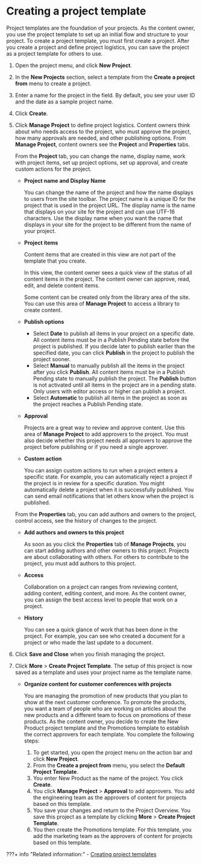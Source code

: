 # Creating a project template

Project templates are the foundation of your projects. As the content owner, you use the project template to set up an initial flow and structure to your project. To create a project template, you must first create a project. After you create a project and define project logistics, you can save the project as a project template for others to use.

1.  Open the project menu, and click **New Project**.

2.  In the **New Projects** section, select a template from the **Create a project from** menu to create a project.

3.  Enter a name for the project in the field. By default, you see your user ID and the date as a sample project name.

4.  Click **Create**.

5.  Click **Manage Project** to define project logistics. Content owners think about who needs access to the project, who must approve the project, how many approvals are needed, and other publishing options. From **Manage Project**, content owners see the **Project** and **Properties** tabs.

    From the **Project** tab, you can change the name, display name, work with project items, set up project options, set up approval, and create custom actions for the project.

    -   **Project name and Display Name**

        You can change the name of the project and how the name displays to users from the site toolbar. The project name is a unique ID for the project that is used in the project URL. The display name is the name that displays on your site for the project and can use UTF-16 characters. Use the display name when you want the name that displays in your site for the project to be different from the name of your project.

    -   **Project items**

        Content items that are created in this view are not part of the template that you create.

        In this view, the content owner sees a quick view of the status of all content items in the project. The content owner can approve, read, edit, and delete content items.

        Some content can be created only from the library area of the site. You can use this area of **Manage Project** to access a library to create content.

    -   **Publish options**

        -   Select **Date** to publish all items in your project on a specific date. All content items must be in a Publish Pending state before the project is published. If you decide later to publish earlier than the specified date, you can click **Publish** in the project to publish the project sooner.
        -   Select **Manual** to manually publish all the items in the project after you click **Publish**. All content items must be in a Publish Pending state to manually publish the project. The **Publish** button is not activated until all items in the project are in a pending state. Only users with editor access or higher can publish a project.
        -   Select **Automatic** to publish all items in the project as soon as the project reaches a Publish Pending state.

    -   **Approval**

        Projects are a great way to review and approve content. Use this area of **Manage Project** to add approvers to the project. You must also decide whether this project needs all approvers to approve the project before publishing or if you need a single approver.

    -   **Custom action**

        You can assign custom actions to run when a project enters a specific state. For example, you can automatically reject a project if the project is in review for a specific duration. You might automatically delete a project when it is successfully published. You can send email notifications that let others know when the project is published.

    From the **Properties** tab, you can add authors and owners to the project, control access, see the history of changes to the project.

    -   **Add authors and owners to this project**

        As soon as you click the **Properties** tab of **Manage Projects**, you can start adding authors and other owners to this project. Projects are about collaborating with others. For others to contribute to the project, you must add authors to this project.

    -   **Access**

        Collaboration on a project can ranges from reviewing content, adding content, editing content, and more. As the content owner, you can assign the best access level to people that work on a project.

    -   **History**

        You can see a quick glance of work that has been done in the project. For example, you can see who created a document for a project or who made the last update to a document.

6.  Click **Save and Close** when you finish managing the project.

7.  Click **More** \> **Create Project Template**. The setup of this project is now saved as a template and uses your project name as the template name.


    -   **Organize content for customer conferences with projects**

        You are managing the promotion of new products that you plan to show at the next customer conference. To promote the products, you want a team of people who are working on articles about the new products and a different team to focus on promotions of these products. As the content owner, you decide to create the New Product project template and the Promotions template to establish the correct approvers for each template. You complete the following steps:

        1.  To get started, you open the project menu on the action bar and click **New Project**.
        2.  From the **Create a project from** menu, you select the **Default Project Template**.
        3.  You enter New Product as the name of the project. You click **Create**.
        4.  You click **Manage Project** \> **Approval** to add approvers. You add the engineering team as the approvers of content for projects based on this template.
        5.  You save your changes and return to the Project Overview. You save this project as a template by clicking **More** \> **Create Project Template**.
        6.  You then create the Promotions template. For this template, you add the marketing team as the approvers of content for projects based on this template.

???+ info "Related information:"
    - [Creating project templates](../../site_prep_content_author/site_project_temps.md)

